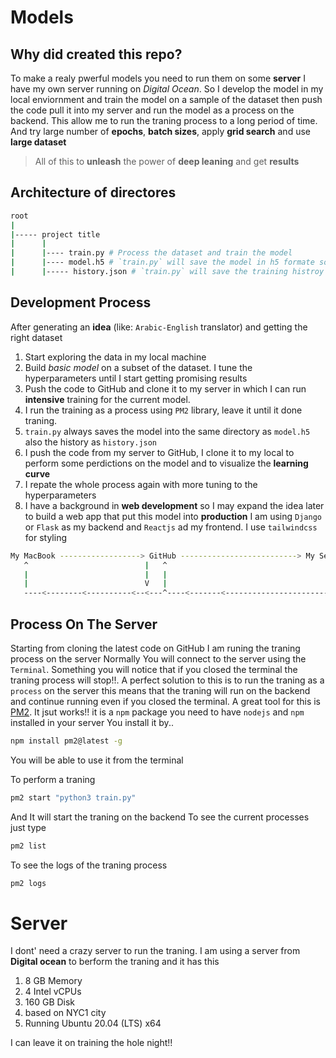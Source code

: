 # Models

## Why did created this repo?

To make a realy pwerful models you need to run them on some **server** I have my own server running on _Digital Ocean_.
So I develop the model in my local enviornment and train the model on a sample of the dataset then push the code
pull it into my server and run the model as a process on the backend. This allow me to run the traning process to a long period of time. And try large number of **epochs**, **batch sizes**, apply **grid search** and use **large dataset**

> All of this to **unleash** the power of **deep leaning** and get **results**

## Architecture of directores

```bash
root
|
|----- project title
|      |
|      |---- train.py # Process the dataset and train the model
|      |---- model.h5 # `train.py` will save the model in h5 formate so I can use it locally in my macine
|      |----- history.json # `train.py` will save the training histroy into a jons file to visualize it after the training is done


```

## Development Process

After generating an **idea** (like: `Arabic-English` translator) and getting the right dataset

1. Start exploring the data in my local machine
2. Build _basic model_ on a subset of the dataset. I tune the hyperparameters until I start getting promising results
3. Push the code to GitHub and clone it to my server in which I can run **intensive** training for the current model.
4. I run the training as a process using `PM2` library, leave it until it done traning.
5. `train.py` always saves the model into the same directory as `model.h5` also the history as `history.json`
6. I push the code from my server to GitHub, I clone it to my local to perform some perdictions on the model and to visualize the **learning curve**
7. I repate the whole process again with more tuning to the hyperparameters
8. I have a background in **web development** so I may expand the idea later to build a web app that put this model into **production**
   I am using `Django` or `Flask` as my backend and `Reactjs` ad my frontend. I use `tailwindcss` for styling

```bash
My MacBook ------------------> GitHub --------------------------> My Server
   ^                          |   ^                                     |
   |                          |   |                                     |
   |                          V   |                                     |
   ----<--------<----------<--<---^----<-------<-----------------------<-
```

## Process On The Server

Starting from cloning the latest code on GitHub I am runing the traning process on the server
Normally You will connect to the server using the `Terminal`. Something you will notice that if you closed the
terminal the traning process will stop!!. A perfect solution to this is to run the traning as a `process` on the server
this means that the traning will run on the backend and continue running even if you closed the terminal.
A great tool for this is [PM2](https://pm2.keymetrics.io/docs/usage/quick-start/). It jsut works!!
it is a `npm` package you need to have `nodejs` and `npm` installed in your server
You install it by..

```bash
npm install pm2@latest -g
```

You will be able to use it from the terminal

To perform a traning

```bash
pm2 start "python3 train.py"
```

And It will start the traning on the backend
To see the current processes just type

```bash
pm2 list
```

To see the logs of the traning process

```bash
pm2 logs
```

# Server

I dont' need a crazy server to run the traning. I am using a server from **Digital ocean** to berform the traning
and it has this

1.  8 GB Memory
2.  4 Intel vCPUs
3.  160 GB Disk
4.  based on NYC1 city
5.  Running Ubuntu 20.04 (LTS) x64

I can leave it on training the hole night!!
